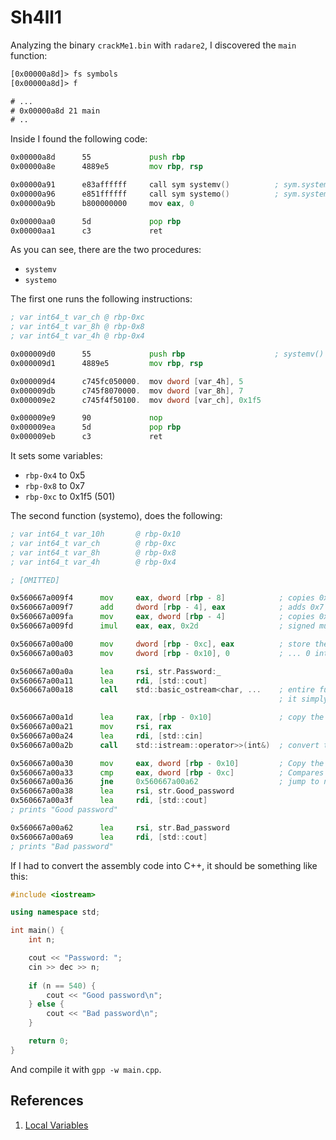 # Sh4ll1

Analyzing the binary `crackMe1.bin` with `radare2`, I discovered the `main` function:

```txt
[0x00000a8d]> fs symbols
[0x00000a8d]> f

# ...
# 0x00000a8d 21 main
# ..
```

Inside I found the following code:

```asm
0x00000a8d      55             push rbp
0x00000a8e      4889e5         mov rbp, rsp

0x00000a91      e83affffff     call sym systemv()          ; sym.systemv__
0x00000a96      e851ffffff     call sym systemo()          ; sym.systemo__
0x00000a9b      b800000000     mov eax, 0

0x00000aa0      5d             pop rbp
0x00000aa1      c3             ret
```

As you can see, there are the two procedures:

- `systemv`
- `systemo`

The first one runs the following instructions:

```asm
; var int64_t var_ch @ rbp-0xc
; var int64_t var_8h @ rbp-0x8
; var int64_t var_4h @ rbp-0x4

0x000009d0      55             push rbp                    ; systemv()
0x000009d1      4889e5         mov rbp, rsp

0x000009d4      c745fc050000.  mov dword [var_4h], 5
0x000009db      c745f8070000.  mov dword [var_8h], 7
0x000009e2      c745f4f50100.  mov dword [var_ch], 0x1f5

0x000009e9      90             nop
0x000009ea      5d             pop rbp
0x000009eb      c3             ret
```

It sets some variables:

- `rbp-0x4` to 0x5
- `rbp-0x8` to 0x7
- `rbp-0xc` to 0x1f5 (501)

The second function (systemo), does the following:

```asm
; var int64_t var_10h       @ rbp-0x10
; var int64_t var_ch        @ rbp-0xc
; var int64_t var_8h        @ rbp-0x8
; var int64_t var_4h        @ rbp-0x4

; [OMITTED]

0x560667a009f4      mov     eax, dword [rbp - 8]            ; copies 0x7 into RAX
0x560667a009f7      add     dword [rbp - 4], eax            ; adds 0x7 to 0x5 -> 0xc
0x560667a009fa      mov     eax, dword [rbp - 4]            ; copies 0xc into RAX
0x560667a009fd      imul    eax, eax, 0x2d                  ; signed multiply: eax = 0xc * 0x2d = 540

0x560667a00a00      mov     dword [rbp - 0xc], eax          ; store the int. 540 into the third local var.
0x560667a00a03      mov     dword [rbp - 0x10], 0           ; ... 0 into the fourth local var.

0x560667a00a0a      lea     rsi, str.Password:_
0x560667a00a11      lea     rdi, [std::cout]
0x560667a00a18      call    std::basic_ostream<char, ...    ; entire function name omitted
                                                            ; it simply prints RSI ("Password: ")

0x560667a00a1d      lea     rax, [rbp - 0x10]               ; copy the address of the input string into RAX
0x560667a00a21      mov     rsi, rax
0x560667a00a24      lea     rdi, [std::cin]
0x560667a00a2b      call    std::istream::operator>>(int&)  ; convert the input string to integer

0x560667a00a30      mov     eax, dword [rbp - 0x10]         ; Copy the new integer into EAX
0x560667a00a33      cmp     eax, dword [rbp - 0xc]          ; Compares EAX with 0x021c (540)
0x560667a00a36      jne     0x560667a00a62                  ; jump to negative message if they are not equal
0x560667a00a38      lea     rsi, str.Good_password
0x560667a00a3f      lea     rdi, [std::cout]
; prints "Good password"

0x560667a00a62      lea     rsi, str.Bad_password
0x560667a00a69      lea     rdi, [std::cout]
; prints "Bad password"
```

If I had to convert the assembly code into C++, it should be something like this:

```cpp
#include <iostream>

using namespace std;

int main() {
    int n;

    cout << "Password: ";
    cin >> dec >> n;
  
    if (n == 540) {
        cout << "Good password\n";
    } else {
        cout << "Bad password\n";
    }

    return 0;
}
```

And compile it with `gpp -w main.cpp`.

## References

1. [Local Variables](https://stackoverflow.com/questions/14535266/local-variables-offset-from-stack-base-pointer/14535289)
